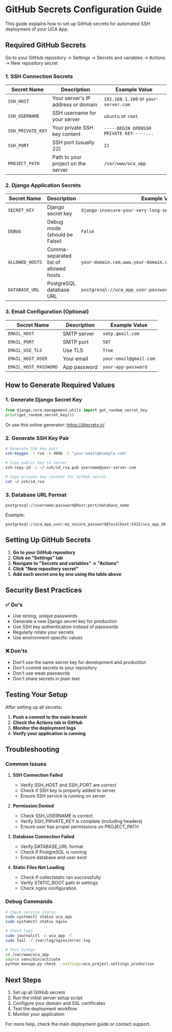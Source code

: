 # GitHub Secrets Configuration Guide

This guide explains how to set up GitHub secrets for automated SSH deployment of your UCA App.

## Required GitHub Secrets

Go to your GitHub repository → Settings → Secrets and variables → Actions → New repository secret

### 1. SSH Connection Secrets

| Secret Name | Description | Example Value |
|-------------|-------------|---------------|
| `SSH_HOST` | Your server's IP address or domain | `192.168.1.100` or `your-server.com` |
| `SSH_USERNAME` | SSH username for your server | `ubuntu` or `root` |
| `SSH_PRIVATE_KEY` | Your private SSH key content | `-----BEGIN OPENSSH PRIVATE KEY-----...` |
| `SSH_PORT` | SSH port (usually 22) | `22` |
| `PROJECT_PATH` | Path to your project on the server | `/var/www/uca_app` |

### 2. Django Application Secrets

| Secret Name | Description | Example Value |
|-------------|-------------|---------------|
| `SECRET_KEY` | Django secret key | `django-insecure-your-very-long-secret-key-here` |
| `DEBUG` | Debug mode (should be False) | `False` |
| `ALLOWED_HOSTS` | Comma-separated list of allowed hosts | `your-domain.com,www.your-domain.com` |
| `DATABASE_URL` | PostgreSQL database URL | `postgresql://uca_app_user:password@localhost:5432/uca_app_db` |

### 3. Email Configuration (Optional)

| Secret Name | Description | Example Value |
|-------------|-------------|---------------|
| `EMAIL_HOST` | SMTP server | `smtp.gmail.com` |
| `EMAIL_PORT` | SMTP port | `587` |
| `EMAIL_USE_TLS` | Use TLS | `True` |
| `EMAIL_HOST_USER` | Your email | `your-email@gmail.com` |
| `EMAIL_HOST_PASSWORD` | App password | `your-app-password` |

## How to Generate Required Values

### 1. Generate Django Secret Key

```python
from django.core.management.utils import get_random_secret_key
print(get_random_secret_key())
```

Or use this online generator: https://djecrety.ir/

### 2. Generate SSH Key Pair

```bash
# Generate SSH key pair
ssh-keygen -t rsa -b 4096 -C "your-email@example.com"

# Copy public key to server
ssh-copy-id -i ~/.ssh/id_rsa.pub username@your-server.com

# Copy private key content for GitHub secret
cat ~/.ssh/id_rsa
```

### 3. Database URL Format

```
postgresql://username:password@host:port/database_name
```

Example:
```
postgresql://uca_app_user:my_secure_password@localhost:5432/uca_app_db
```

## Setting Up GitHub Secrets

1. **Go to your GitHub repository**
2. **Click on "Settings" tab**
3. **Navigate to "Secrets and variables" → "Actions"**
4. **Click "New repository secret"**
5. **Add each secret one by one using the table above**

## Security Best Practices

### ✅ Do's
- Use strong, unique passwords
- Generate a new Django secret key for production
- Use SSH key authentication instead of passwords
- Regularly rotate your secrets
- Use environment-specific values

### ❌ Don'ts
- Don't use the same secret key for development and production
- Don't commit secrets to your repository
- Don't use weak passwords
- Don't share secrets in plain text

## Testing Your Setup

After setting up all secrets:

1. **Push a commit to the main branch**
2. **Check the Actions tab in GitHub**
3. **Monitor the deployment logs**
4. **Verify your application is running**

## Troubleshooting

### Common Issues

1. **SSH Connection Failed**
   - Verify SSH_HOST and SSH_PORT are correct
   - Check if SSH key is properly added to server
   - Ensure SSH service is running on server

2. **Permission Denied**
   - Check SSH_USERNAME is correct
   - Verify SSH_PRIVATE_KEY is complete (including headers)
   - Ensure user has proper permissions on PROJECT_PATH

3. **Database Connection Failed**
   - Verify DATABASE_URL format
   - Check if PostgreSQL is running
   - Ensure database and user exist

4. **Static Files Not Loading**
   - Check if collectstatic ran successfully
   - Verify STATIC_ROOT path in settings
   - Check nginx configuration

### Debug Commands

```bash
# Check service status
sudo systemctl status uca_app
sudo systemctl status nginx

# Check logs
sudo journalctl -u uca_app -f
sudo tail -f /var/log/nginx/error.log

# Test Django
cd /var/www/uca_app
source venv/bin/activate
python manage.py check --settings=uca_project.settings_production
```

## Next Steps

1. Set up all GitHub secrets
2. Run the initial server setup script
3. Configure your domain and SSL certificates
4. Test the deployment workflow
5. Monitor your application

For more help, check the main deployment guide or contact support.
